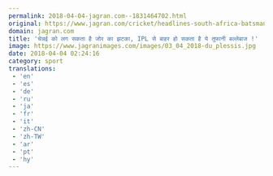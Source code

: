 ```yaml
---
permalink: 2018-04-04-jagran.com--1831464702.html
original: https://www.jagran.com/cricket/headlines-south-africa-batsman-faf-du-plessis-can-out-of-ipl2018-17769089.html
domain: jagran.com
title: 'चेन्नई को लग सकता है जोर का झटका, IPL से बाहर हो सकता है ये तूफानी बल्लेबाज !'
image: https://www.jagranimages.com/images/03_04_2018-du_plessis.jpg
date: 2018-04-04 02:24:16
category: sport
translations: 
 - 'en'
 - 'es'
 - 'de'
 - 'ru'
 - 'ja'
 - 'fr'
 - 'it'
 - 'zh-CN'
 - 'zh-TW'
 - 'ar'
 - 'pt'
 - 'hy'
---
```



